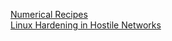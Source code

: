 [Numerical Recipes](https://en.wikipedia.org/wiki/Numerical_Recipes)  
[Linux Hardening in Hostile Networks](https://www.academia.edu/34577371/Linux_Hardening_in_Hostile_Networks)  